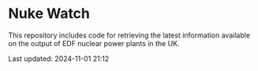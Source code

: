 # Nuke Watch

This repository includes code for retrieving the latest information available on the output of EDF nuclear power plants in the UK.

Last updated: 2024-11-01 21:12